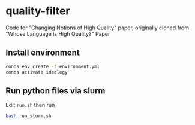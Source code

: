 # quality-filter
Code for "Changing Notions of High Quality" paper, originally cloned from "Whose Language is High Quality?" Paper


## Install environment

```bash
conda env create -f environment.yml
conda activate ideology
```


## Run python files via slurm

Edit `run.sh` then run 
```bash
bash run_slurm.sh
```
